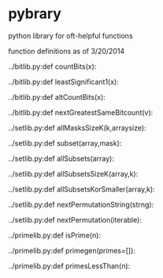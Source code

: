 pybrary
=======

python library for oft-helpful functions

function definitions as of 3/20/2014


../bitlib.py:def countBits(x):

../bitlib.py:def leastSignificant1(x):

../bitlib.py:def altCountBits(x):

../bitlib.py:def nextGreatestSameBitcount(v):

../setlib.py:def allMasksSizeK(k,arraysize):

../setlib.py:def subset(array,mask):

../setlib.py:def allSubsets(array):

../setlib.py:def allSubsetsSizeK(array,k):

../setlib.py:def allSubsetsKorSmaller(array,k):

../setlib.py:def nextPermutationString(strng):

../setlib.py:def nextPermutation(iterable):

../primelib.py:def isPrime(n):

../primelib.py:def primegen(primes=[]):

../primelib.py:def primesLessThan(n):
